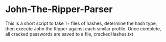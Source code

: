 # John-The-Ripper-Parser
This is a short script to take 1+ files of hashes, determine the hash type, then execute John the Ripper against each similar profile. Once complete, all cracked passwords are saved to a file, crackedHashes.txt
